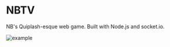 # NBTV
NB's Quiplash-esque web game. Built with Node.js and socket.io.


![example](https://user-images.githubusercontent.com/26515924/42404111-36ea3102-813b-11e8-800a-d181e34cbde7.png)
